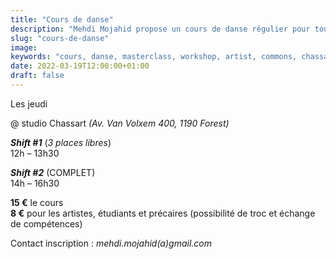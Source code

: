 ```yaml
---
title: "Cours de danse"
description: "Mehdi Mojahid propose un cours de danse régulier pour tout les artistes qui souhaitent pratiquer la danse contemporaine"
slug: "cours-de-danse"
image:
keywords: "cours, danse, masterclass, workshop, artist, commons, chassart"
date: 2022-03-19T12:00:00+01:00
draft: false
---
```

Les jeudi

@ studio Chassart
*(Av. Van Volxem 400, 1190 Forest)*
 


***Shift #1*** (*3 places libres*)  
12h – 13h30

***Shift #2*** (COMPLET)  
14h – 16h30

**15 €** le cours  
**8 €** pour les artistes, étudiants et précaires (possibilité de troc et échange de compétences)


Contact inscription : *mehdi.mojahid(a)gmail.com*
